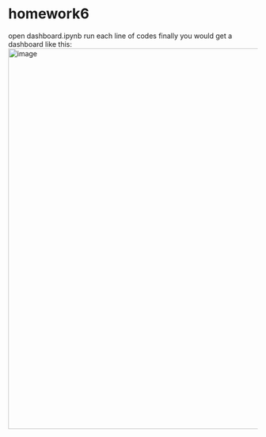 # homework6

open dashboard.ipynb
run each line of codes
finally you would get a dashboard like this:
<img width="768" alt="image" src="https://user-images.githubusercontent.com/88476898/151634061-0177bb6d-6ef3-463f-81c5-5f13630b7ce9.png">
